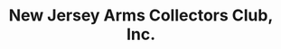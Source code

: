 ---
layout: repo
title: "New Jersey Arms Collectors Club, Inc."
id: 12746
permalink: repos/12746/
---